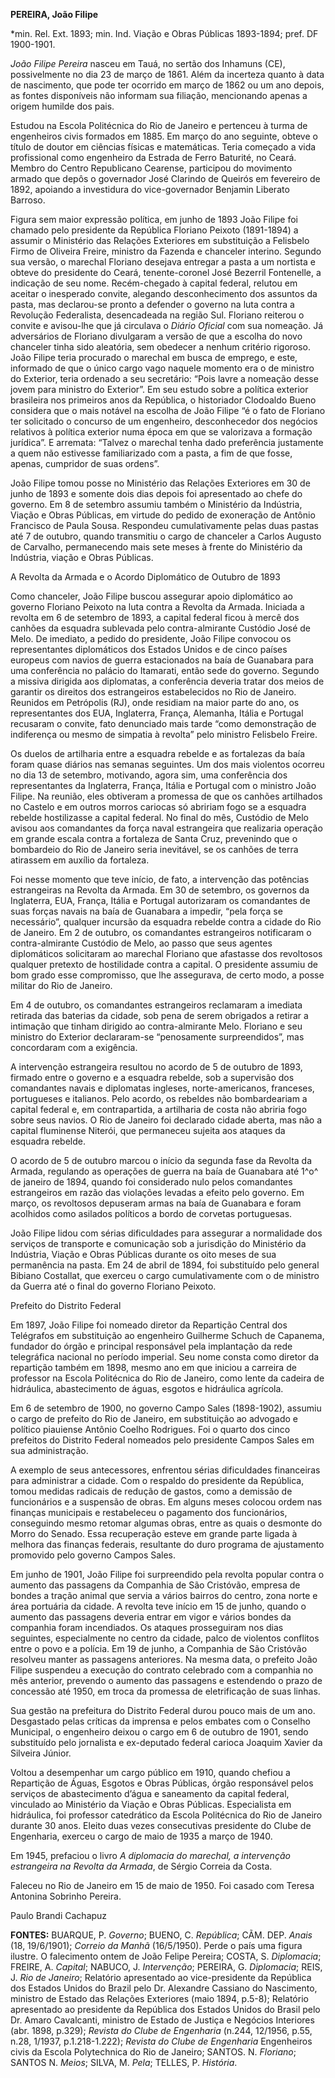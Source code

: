 **PEREIRA, João Filipe**

\*min. Rel. Ext. 1893; min. Ind. Viação e Obras Públicas 1893-1894;
pref. DF 1900-1901.

*João Filipe Pereira* nasceu em Tauá, no sertão dos Inhamuns (CE),
possivelmente no dia 23 de março de 1861. Além da incerteza quanto à
data de nascimento, que pode ter ocorrido em março de 1862 ou um ano
depois, as fontes disponíveis não informam sua filiação, mencionando
apenas a origem humilde dos pais.

Estudou na Escola Politécnica do Rio de Janeiro e pertenceu à turma de
engenheiros civis formados em 1885. Em março do ano seguinte, obteve o
título de doutor em ciências físicas e matemáticas. Teria começado a
vida profissional como engenheiro da Estrada de Ferro Baturité, no
Ceará. Membro do Centro Republicano Cearense, participou do movimento
armado que depôs o governador José Clarindo de Queirós em fevereiro de
1892, apoiando a investidura do vice-governador Benjamin Liberato
Barroso.

Figura sem maior expressão política, em junho de 1893 João Filipe foi
chamado pelo presidente da República Floriano Peixoto (1891-1894) a
assumir o Ministério das Relações Exteriores em substituição a Felisbelo
Firmo de Oliveira Freire, ministro da Fazenda e chanceler interino.
Segundo sua versão, o marechal Floriano desejava entregar a pasta a um
nortista e obteve do presidente do Ceará, tenente-coronel José Bezerril
Fontenelle, a indicação de seu nome. Recém-chegado à capital federal,
relutou em aceitar o inesperado convite, alegando desconhecimento dos
assuntos da pasta, mas declarou-se pronto a defender o governo na luta
contra a Revolução Federalista, desencadeada na região Sul. Floriano
reiterou o convite e avisou-lhe que já circulava o *Diário Oficial* com
sua nomeação. Já adversários de Floriano divulgaram a versão de que a
escolha do novo chanceler tinha sido aleatória, sem obedecer a nenhum
critério rigoroso. João Filipe teria procurado o marechal em busca de
emprego, e este, informado de que o único cargo vago naquele momento era
o de ministro do Exterior, teria ordenado a seu secretário: “Pois lavre
a nomeação desse jovem para ministro do Exterior”. Em seu estudo sobre a
política exterior brasileira nos primeiros anos da República, o
historiador Clodoaldo Bueno considera que o mais notável na escolha de
João Filipe “é o fato de Floriano ter solicitado o concurso de um
engenheiro, desconhecedor dos negócios relativos à política exterior
numa época em que se valorizava a formação jurídica”. E arremata:
“Talvez o marechal tenha dado preferência justamente a quem não
estivesse familiarizado com a pasta, a fim de que fosse, apenas,
cumpridor de suas ordens”.

João Filipe tomou posse no Ministério das Relações Exteriores em 30 de
junho de 1893 e somente dois dias depois foi apresentado ao chefe do
governo. Em 8 de setembro assumiu também o Ministério da Indústria,
Viação e Obras Públicas, em virtude do pedido de exoneração de Antônio
Francisco de Paula Sousa. Respondeu cumulativamente pelas duas pastas
até 7 de outubro, quando transmitiu o cargo de chanceler a Carlos
Augusto de Carvalho, permanecendo mais sete meses à frente do Ministério
da Indústria, viação e Obras Públicas.

A Revolta da Armada e o Acordo Diplomático de Outubro de 1893

Como chanceler, João Filipe buscou assegurar apoio diplomático ao
governo Floriano Peixoto na luta contra a Revolta da Armada. Iniciada a
revolta em 6 de setembro de 1893, a capital federal ficou à mercê dos
canhões da esquadra sublevada pelo contra-almirante Custódio José de
Melo. De imediato, a pedido do presidente, João Filipe convocou os
representantes diplomáticos dos Estados Unidos e de cinco países
europeus com navios de guerra estacionados na baía de Guanabara para uma
conferência no palácio do Itamarati, então sede do governo. Segundo a
missiva dirigida aos diplomatas, a conferência deveria tratar dos meios
de garantir os direitos dos estrangeiros estabelecidos no Rio de
Janeiro. Reunidos em Petrópolis (RJ), onde residiam na maior parte do
ano, os representantes dos EUA, Inglaterra, França, Alemanha, Itália e
Portugal recusaram o convite, fato denunciado mais tarde “como
demonstração de indiferença ou mesmo de simpatia à revolta” pelo
ministro Felisbelo Freire.

Os duelos de artilharia entre a esquadra rebelde e as fortalezas da baía
foram quase diários nas semanas seguintes. Um dos mais violentos ocorreu
no dia 13 de setembro, motivando, agora sim, uma conferência dos
representantes da Inglaterra, França, Itália e Portugal com o ministro
João Filipe. Na reunião, eles obtiveram a promessa de que os canhões
artilhados no Castelo e em outros morros cariocas só abririam fogo se a
esquadra rebelde hostilizasse a capital federal. No final do mês,
Custódio de Melo avisou aos comandantes da força naval estrangeira que
realizaria operação em grande escala contra a fortaleza de Santa Cruz,
prevenindo que o bombardeio do Rio de Janeiro seria inevitável, se os
canhões de terra atirassem em auxílio da fortaleza.

Foi nesse momento que teve início, de fato, a intervenção das potências
estrangeiras na Revolta da Armada. Em 30 de setembro, os governos da
Inglaterra, EUA, França, Itália e Portugal autorizaram os comandantes de
suas forças navais na baía de Guanabara a impedir, “pela força se
necessário”, qualquer incursão da esquadra rebelde contra a cidade do
Rio de Janeiro. Em 2 de outubro, os comandantes estrangeiros notificaram
o contra-almirante Custódio de Melo, ao passo que seus agentes
diplomáticos solicitaram ao marechal Floriano que afastasse dos
revoltosos qualquer pretexto de hostilidade contra a capital. O
presidente assumiu de bom grado esse compromisso, que lhe assegurava, de
certo modo, a posse militar do Rio de Janeiro.

Em 4 de outubro, os comandantes estrangeiros reclamaram a imediata
retirada das baterias da cidade, sob pena de serem obrigados a retirar a
intimação que tinham dirigido ao contra-almirante Melo. Floriano e seu
ministro do Exterior declararam-se “penosamente surpreendidos”, mas
concordaram com a exigência.

A intervenção estrangeira resultou no acordo de 5 de outubro de 1893,
firmado entre o governo e a esquadra rebelde, sob a supervisão dos
comandantes navais e diplomatas ingleses, norte-americanos, franceses,
portugueses e italianos. Pelo acordo, os rebeldes não bombardeariam a
capital federal e, em contrapartida, a artilharia de costa não abriria
fogo sobre seus navios. O Rio de Janeiro foi declarado cidade aberta,
mas não a capital fluminense Niterói, que permaneceu sujeita aos ataques
da esquadra rebelde.

O acordo de 5 de outubro marcou o início da segunda fase da Revolta da
Armada, regulando as operações de guerra na baía de Guanabara até 1^o^
de janeiro de 1894, quando foi considerado nulo pelos comandantes
estrangeiros em razão das violações levadas a efeito pelo governo. Em
março, os revoltosos depuseram armas na baía de Guanabara e foram
acolhidos como asilados políticos a bordo de corvetas portuguesas.

João Filipe lidou com sérias dificuldades para assegurar a normalidade
dos serviços de transporte e comunicação sob a jurisdição do Ministério
da Indústria, Viação e Obras Públicas durante os oito meses de sua
permanência na pasta. Em 24 de abril de 1894, foi substituído pelo
general Bibiano Costallat, que exerceu o cargo cumulativamente com o de
ministro da Guerra até o final do governo Floriano Peixoto.

Prefeito do Distrito Federal

Em 1897, João Filipe foi nomeado diretor da Repartição Central dos
Telégrafos em substituição ao engenheiro Guilherme Schuch de Capanema,
fundador do órgão e principal responsável pela implantação da rede
telegráfica nacional no período imperial. Seu nome consta como diretor
da repartição também em 1898, mesmo ano em que iniciou a carreira de
professor na Escola Politécnica do Rio de Janeiro, como lente da cadeira
de hidráulica, abastecimento de águas, esgotos e hidráulica agrícola.

Em 6 de setembro de 1900, no governo Campo Sales (1898-1902), assumiu o
cargo de prefeito do Rio de Janeiro, em substituição ao advogado e
político piauiense Antônio Coelho Rodrigues. Foi o quarto dos cinco
prefeitos do Distrito Federal nomeados pelo presidente Campos Sales em
sua administração.

A exemplo de seus antecessores, enfrentou sérias dificuldades
financeiras para administrar a cidade. Com o respaldo do presidente da
República, tomou medidas radicais de redução de gastos, como a demissão
de funcionários e a suspensão de obras. Em alguns meses colocou ordem
nas finanças municipais e restabeleceu o pagamento dos funcionários,
conseguindo mesmo retomar algumas obras, entre as quais o desmonte do
Morro do Senado. Essa recuperação esteve em grande parte ligada à
melhora das finanças federais, resultante do duro programa de
ajustamento promovido pelo governo Campos Sales.

Em junho de 1901, João Filipe foi surpreendido pela revolta popular
contra o aumento das passagens da Companhia de São Cristóvão, empresa de
bondes a tração animal que servia a vários bairros do centro, zona norte
e área portuária da cidade. A revolta teve início em 15 de junho, quando
o aumento das passagens deveria entrar em vigor e vários bondes da
companhia foram incendiados. Os ataques prosseguiram nos dias seguintes,
especialmente no centro da cidade, palco de violentos conflitos entre o
povo e a polícia. Em 19 de junho, a Companhia de São Cristóvão resolveu
manter as passagens anteriores. Na mesma data, o prefeito João Filipe
suspendeu a execução do contrato celebrado com a companhia no mês
anterior, prevendo o aumento das passagens e estendendo o prazo de
concessão até 1950, em troca da promessa de eletrificação de suas
linhas.

Sua gestão na prefeitura do Distrito Federal durou pouco mais de um ano.
Desgastado pelas críticas da imprensa e pelos embates com o Conselho
Municipal, o engenheiro deixou o cargo em 6 de outubro de 1901, sendo
substituído pelo jornalista e ex-deputado federal carioca Joaquim Xavier
da Silveira Júnior.

Voltou a desempenhar um cargo público em 1910, quando chefiou a
Repartição de Águas, Esgotos e Obras Públicas, órgão responsável pelos
serviços de abastecimento d’água e saneamento da capital federal,
vinculado ao Ministério da Viação e Obras Públicas. Especialista em
hidráulica, foi professor catedrático da Escola Politécnica do Rio de
Janeiro durante 30 anos. Eleito duas vezes consecutivas presidente do
Clube de Engenharia, exerceu o cargo de maio de 1935 a março de 1940.

Em 1945, prefaciou o livro *A diplomacia do marechal, a intervenção
estrangeira na Revolta da Armada*, de Sérgio Correia da Costa.

Faleceu no Rio de Janeiro em 15 de maio de 1950. Foi casado com Teresa
Antonina Sobrinho Pereira.

Paulo Brandi Cachapuz

**FONTES:** BUARQUE, P. *Governo*; BUENO, C. *República*; CÃM. DEP.
*Anais* (18, 19/6/1901); *Correio da Manhã* (16/5/1950). Perde o país
uma figura ilustre. O falecimento ontem de João Felipe Pereira; COSTA,
S. *Diplomacia*; FREIRE, A. *Capital*; NABUCO, J. *Intervenção*;
PEREIRA, G. *Diplomacia*; REIS, J. *Rio de Janeiro*; Relatório
apresentado ao vice-presidente da República dos Estados Unidos do Brazil
pelo Dr. Alexandre Cassiano do Nascimento, ministro de Estado das
Relações Exteriores (maio 1894, p.5-8); Relatório apresentado ao
presidente da República dos Estados Unidos do Brasil pelo Dr. Amaro
Cavalcanti, ministro de Estado de Justiça e Negócios Interiores (abr.
1898, p.329); *Revista* *do Clube de Engenharia* (n.244, 12/1956, p.55,
n.28, 1/1937, p.1.218-1.222); *Revista do Clube de Engenharia*
Engenheiros civis da Escola Polytechnica do Rio de Janeiro; SANTOS. N.
*Floriano*; SANTOS N. *Meios*; SILVA, M. *Pela*; TELLES, P. *História*.
